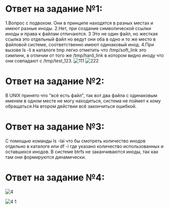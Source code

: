 # Ответ на задание №1:
1.Вопрос с подвохом. Они в принципе находятся в разных местах и имеют разные иноды.
2.Нет, при создание символической ссылки иноды и права к файлам отличаются.
3 Это не один файл, но жесткая ссылка это отдельный файл но ведут они оба в одно и то же место в файловой системе, соответственно имеют одинаковый инод.
4.При вызове ls -li в каталоге tmp легко отметить что /tmp/soft_link это cимлинк, в отличии от того же /tmp/hard_link в котором видно иноду что они совпадают с /tmp/test_123.
![111](https://user-images.githubusercontent.com/107581500/180613425-4f91975e-8d43-4bb8-ae08-c7cf04f22141.png)
![222](https://user-images.githubusercontent.com/107581500/180613426-92e9f746-323d-4fbd-836b-0e055b052047.png)

# Ответ на задание №2:
В UNIX принято что "всё есть файл", так вот два  файла с одинаковым именем в одном месте не могу находиться, система не поймет к кому обращаться.На втором действии  всё  закончиться ошибкой.
# Ответ на задание №3:
С помощью команды ls -lai что бы смотреть количество инодов отдельно в каталоге или df -i  где указано количество использованных и оставшихся инодов.
В системе btrfs не заканчиваются иноды, так как там они формируются динамически.
# Ответ на задание №4:
![4](https://user-images.githubusercontent.com/107581500/180615359-4b2d6146-bf42-47af-9513-1a45c834fb10.png)

![4 1](https://user-images.githubusercontent.com/107581500/180615369-9c5e8d59-07df-4ca4-b751-51dc44202bed.png)
